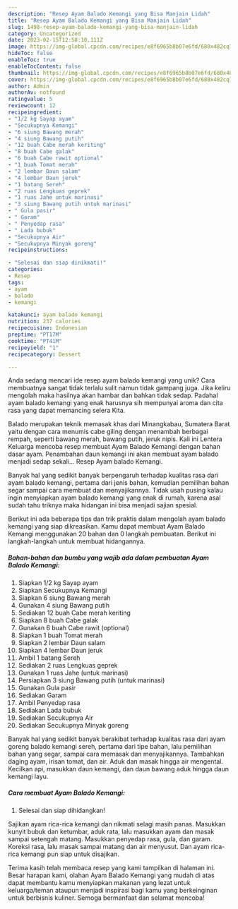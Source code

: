 ```yaml
---
description: "Resep Ayam Balado Kemangi yang Bisa Manjain Lidah"
title: "Resep Ayam Balado Kemangi yang Bisa Manjain Lidah"
slug: 1498-resep-ayam-balado-kemangi-yang-bisa-manjain-lidah
category: Uncategorized
date: 2023-02-15T12:58:10.111Z
image: https://img-global.cpcdn.com/recipes/e8f6965b8b07e6fd/680x482cq70/ayam-balado-kemangi-foto-resep-utama.jpg
hideToc: false
enableToc: true
enableTocContent: false
thumbnail: https://img-global.cpcdn.com/recipes/e8f6965b8b07e6fd/680x482cq70/ayam-balado-kemangi-foto-resep-utama.jpg
cover: https://img-global.cpcdn.com/recipes/e8f6965b8b07e6fd/680x482cq70/ayam-balado-kemangi-foto-resep-utama.jpg
author: Admin
authorAv: notfound
ratingvalue: 5
reviewcount: 12
recipeingredient:
- "1/2 kg Sayap ayam"
- "Secukupnya Kemangi"
- "6 siung Bawang merah"
- "4 siung Bawang putih"
- "12 buah Cabe merah keriting"
- "8 buah Cabe galak"
- "6 buah Cabe rawit optional"
- "1 buah Tomat merah"
- "2 lembar Daun salam"
- "4 lembar Daun jeruk"
- "1 batang Sereh"
- "2 ruas Lengkuas geprek"
- "1 ruas Jahe untuk marinasi"
- "3 siung Bawang putih untuk marinasi"
- " Gula pasir"
- " Garam"
- " Penyedap rasa"
- " Lada bubuk"
- "Secukupnya Air"
- "Secukupnya Minyak goreng"
recipeinstructions:

- "Selesai dan siap dinikmati!"
categories:
- Resep
tags:
- ayam
- balado
- kemangi

katakunci: ayam balado kemangi 
nutrition: 237 calories
recipecuisine: Indonesian
preptime: "PT17M"
cooktime: "PT41M"
recipeyield: "1"
recipecategory: Dessert

---
```





Anda sedang mencari ide resep ayam balado kemangi yang unik? Cara membuatnya sangat tidak terlalu sulit namun tidak gampang juga. Jika keliru mengolah maka hasilnya akan hambar dan bahkan tidak sedap. Padahal ayam balado kemangi yang enak harusnya sih mempunyai aroma dan cita rasa yang dapat memancing selera Kita.





Balado merupakan teknik memasak khas dari Minangkabau, Sumatera Barat yaitu dengan cara menumis cabe giling dengan menambah berbagai rempah, seperti bawang merah, bawang putih, jeruk nipis. Kali ini Lentera Keluarga mencoba resep membuat Ayam Balado Kemangi dengan bahan dasar ayam. Penambahan daun kemangi ini akan membuat ayam balado menjadi sedap sekali… Resep Ayam balado Kemangi.

Banyak hal yang sedikit banyak berpengaruh terhadap kualitas rasa dari ayam balado kemangi, pertama dari jenis bahan, kemudian pemilihan bahan segar sampai cara membuat dan menyajikannya. Tidak usah pusing kalau ingin menyiapkan ayam balado kemangi yang enak di rumah, karena asal sudah tahu triknya maka hidangan ini bisa menjadi sajian spesial.






Berikut ini ada beberapa tips dan trik praktis dalam mengolah ayam balado kemangi yang siap dikreasikan. Kamu dapat membuat Ayam Balado Kemangi menggunakan 20 bahan dan 0 langkah pembuatan. Berikut ini langkah-langkah untuk membuat hidangannya.

<!--inarticleads1-->

##### Bahan-bahan dan bumbu yang wajib ada dalam pembuatan Ayam Balado Kemangi:

1. Siapkan 1/2 kg Sayap ayam
1. Siapkan Secukupnya Kemangi
1. Siapkan 6 siung Bawang merah
1. Gunakan 4 siung Bawang putih
1. Sediakan 12 buah Cabe merah keriting
1. Siapkan 8 buah Cabe galak
1. Gunakan 6 buah Cabe rawit (optional)
1. Siapkan 1 buah Tomat merah
1. Siapkan 2 lembar Daun salam
1. Siapkan 4 lembar Daun jeruk
1. Ambil 1 batang Sereh
1. Sediakan 2 ruas Lengkuas geprek
1. Gunakan 1 ruas Jahe (untuk marinasi)
1. Persiapkan 3 siung Bawang putih (untuk marinasi)
1. Gunakan  Gula pasir
1. Sediakan  Garam
1. Ambil  Penyedap rasa
1. Sediakan  Lada bubuk
1. Sediakan Secukupnya Air
1. Sediakan Secukupnya Minyak goreng


Banyak hal yang sedikit banyak berakibat terhadap kualitas rasa dari ayam goreng balado kemangi sereh, pertama dari tipe bahan, lalu pemilihan bahan yang segar, sampai cara memasak dan menyajikannya. Tambahkan daging ayam, irisan tomat, dan air. Aduk dan masak hingga air mengental. Kecilkan api, masukkan daun kemangi, dan daun bawang aduk hingga daun kemangi layu. 

<!--inarticleads2-->

##### Cara membuat Ayam Balado Kemangi:


1. Selesai dan siap dihidangkan!

Sajikan ayam rica-rica kemangi dan nikmati selagi masih panas. Masukkan kunyit bubuk dan ketumbar, aduk rata, lalu masukkan ayam dan masak sampai setengah matang. Masukkan penyedap rasa, gula, dan garam. Koreksi rasa, lalu masak sampai matang dan air menyusut. Dan ayam rica-rica kemangi pun siap untuk disajikan. 

Terima kasih telah membaca resep yang kami tampilkan di halaman ini. Besar harapan kami, olahan Ayam Balado Kemangi yang mudah di atas dapat membantu kamu menyiapkan makanan yang lezat untuk keluarga/teman ataupun menjadi inspirasi bagi kamu yang berkeinginan untuk berbisnis kuliner. Semoga bermanfaat dan selamat mencoba!
